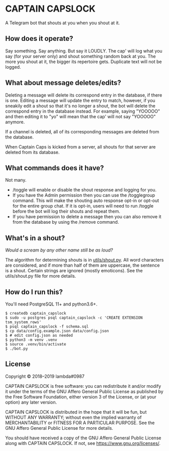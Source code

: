# CAPTAIN CAPSLOCK

A Telegram bot that shouts at you when you shout at it.

## How does it operate?

Say something. Say anything. But say it LOUDLY. The cap' will log what you say (for your server only) and
shout something random back at you. The more you shout at it, the bigger its repertoire gets.
Duplicate text will not be logged.

## What about message deletes/edits?

Deleting a message will delete its correspond entry in the database, if there is one.
Editing a message will update the entry to match, however,
if you sneakily edit a shout so that it's no longer a shout,
the bot will delete the correspond entry in the database instead.
For example, saying "YOOOOO" and then editing it to "yo" will mean that the cap' will not say "YOOOOO" anymore.

If a channel is deleted, all of its corresponding messages are deleted from the database.

When Captain Caps is kicked from a server, all shouts for that server are deleted from its database.

## What commands does it have?

Not many.

- /toggle will enable or disable the shout response and logging for you.
- If you have the Admin permission then you can use the /togglegroup
  command. This will make the shouting auto response opt-in or opt-out for the entire group chat. If it is opt-in,
  users will need to run /toggle before the bot will log their shouts and repeat them.
- If you have permission to delete a message then you can also remove it from the database by using the
  /remove command.

## What's in a shout?

*Would a scream by any other name still be as loud?*

The algorithm for determining shouts is in [utils/shout.py](https://github.com/bmintz/CAPTAIN-CAPSLOCK/blob/master/utils/shout.py).
All word characters are considered, and if more than half of them are uppercase, the sentence is a shout.
Certain strings are ignored (mostly emoticons). See the utils/shout.py file for more details.

## How do I run this?

You'll need PostgreSQL 11+ and python3.6+.

```
$ createdb captain_capslock
$ sudo -u postgres psql captain_capslock -c 'CREATE EXTENSION tsm_system_rows'
$ psql captain_capslock -f schema.sql
$ cp data/config.example.json data/config.json
$ # edit config.json as needed
$ python3 -m venv .venv
$ source .venv/bin/activate
$ ./bot.py
```

## License

Copyright © 2018–2019 lambda#0987

CAPTAIN CAPSLOCK is free software: you can redistribute it and/or modify
it under the terms of the GNU Affero General Public License as published
by the Free Software Foundation, either version 3 of the License, or
(at your option) any later version.

CAPTAIN CAPSLOCK is distributed in the hope that it will be fun,
but WITHOUT ANY WARRANTY; without even the implied warranty of
MERCHANTABILITY or FITNESS FOR A PARTICULAR PURPOSE.  See the
GNU Affero General Public License for more details.

You should have received a copy of the GNU Affero General Public License
along with CAPTAIN CAPSLOCK.  If not, see <https://www.gnu.org/licenses/>.
